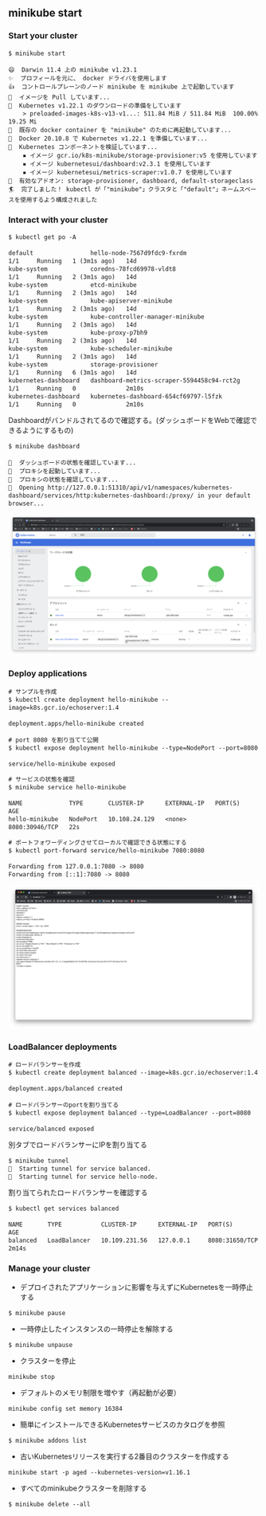 ## minikube start

### Start your cluster

```
$ minikube start

😄  Darwin 11.4 上の minikube v1.23.1
✨  プロフィールを元に、 docker ドライバを使用します
👍  コントロールプレーンのノード minikube を minikube 上で起動しています
🚜  イメージを Pull しています...
💾  Kubernetes v1.22.1 のダウンロードの準備をしています
    > preloaded-images-k8s-v13-v1...: 511.84 MiB / 511.84 MiB  100.00% 19.25 Mi
🔄  既存の docker container を "minikube" のために再起動しています...
🐳  Docker 20.10.8 で Kubernetes v1.22.1 を準備しています...
🔎  Kubernetes コンポーネントを検証しています...
    ▪ イメージ gcr.io/k8s-minikube/storage-provisioner:v5 を使用しています
    ▪ イメージ kubernetesui/dashboard:v2.3.1 を使用しています
    ▪ イメージ kubernetesui/metrics-scraper:v1.0.7 を使用しています
🌟  有効なアドオン: storage-provisioner, dashboard, default-storageclass
🏄  完了しました！ kubectl が「"minikube"」クラスタと「"default"」ネームスペースを使用するよう構成されました
```

### Interact with your cluster

```
$ kubectl get po -A

default                hello-node-7567d9fdc9-fxrdm                  1/1     Running   1 (3m1s ago)   14d
kube-system            coredns-78fcd69978-vldt8                     1/1     Running   2 (3m1s ago)   14d
kube-system            etcd-minikube                                1/1     Running   2 (3m1s ago)   14d
kube-system            kube-apiserver-minikube                      1/1     Running   2 (3m1s ago)   14d
kube-system            kube-controller-manager-minikube             1/1     Running   2 (3m1s ago)   14d
kube-system            kube-proxy-p7bh9                             1/1     Running   2 (3m1s ago)   14d
kube-system            kube-scheduler-minikube                      1/1     Running   2 (3m1s ago)   14d
kube-system            storage-provisioner                          1/1     Running   6 (3m1s ago)   14d
kubernetes-dashboard   dashboard-metrics-scraper-5594458c94-rct2g   1/1     Running   0              2m10s
kubernetes-dashboard   kubernetes-dashboard-654cf69797-l5fzk        1/1     Running   0              2m10s
```

Dashboardがバンドルされてるので確認する。(ダッシュボードをWebで確認できるようにするもの)

```
$ minikube dashboard

🤔  ダッシュボードの状態を確認しています...
🚀  プロキシを起動しています...
🤔  プロキシの状態を確認しています...
🎉  Opening http://127.0.0.1:51310/api/v1/namespaces/kubernetes-dashboard/services/http:kubernetes-dashboard:/proxy/ in your default browser...
```

<img src="./screenshots/1_dashboard.png" width="640">

### Deploy applications

```
# サンプルを作成
$ kubectl create deployment hello-minikube --image=k8s.gcr.io/echoserver:1.4

deployment.apps/hello-minikube created

# port 8080 を割り当てて公開
$ kubectl expose deployment hello-minikube --type=NodePort --port=8080

service/hello-minikube exposed
```

```
# サービスの状態を確認
$ minikube service hello-minikube

NAME             TYPE       CLUSTER-IP      EXTERNAL-IP   PORT(S)          AGE
hello-minikube   NodePort   10.108.24.129   <none>        8080:30946/TCP   22s
```

```
# ポートフォワーディングさせてローカルで確認できる状態にする
$ kubectl port-forward service/hello-minikube 7080:8080

Forwarding from 127.0.0.1:7080 -> 8080
Forwarding from [::1]:7080 -> 8080
```

<img src="./screenshots/1_port_forwarding.png" width="640">

### LoadBalancer deployments

```
# ロードバランサーを作成
$ kubectl create deployment balanced --image=k8s.gcr.io/echoserver:1.4

deployment.apps/balanced created

# ロードバランサーのportを割り当てる
$ kubectl expose deployment balanced --type=LoadBalancer --port=8080

service/balanced exposed
```

別タブでロードバランサーにIPを割り当てる

```
$ minikube tunnel
🏃  Starting tunnel for service balanced.
🏃  Starting tunnel for service hello-node.
```

割り当てられたロードバランサーを確認する

```
$ kubectl get services balanced

NAME       TYPE           CLUSTER-IP      EXTERNAL-IP   PORT(S)          AGE
balanced   LoadBalancer   10.109.231.56   127.0.0.1     8080:31650/TCP   2m14s
```

### Manage your cluster

- デプロイされたアプリケーションに影響を与えずにKubernetesを一時停止する

```
$ minikube pause
```

- 一時停止したインスタンスの一時停止を解除する

```
$ minikube unpause
```

- クラスターを停止

```
minikube stop
```

- デフォルトのメモリ制限を増やす（再起動が必要）

```
minikube config set memory 16384
```

- 簡単にインストールできるKubernetesサービスのカタログを参照

```
$ minikube addons list
```

- 古いKubernetesリリースを実行する2番目のクラスターを作成する

```
minikube start -p aged --kubernetes-version=v1.16.1
```

- すべてのminikubeクラスターを削除する

```
$ minikube delete --all
```
